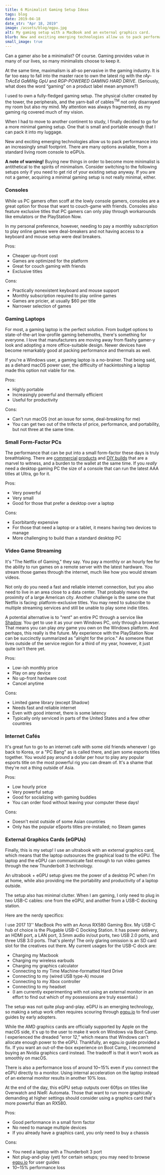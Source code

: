 ```yaml
---
title: 6 Minimalist Gaming Setup Ideas
tags: blog
date: 2019-04-18
date_str: "Apr 18, 2019"
image: /assets/blog/egpu.jpg
alt: My gaming setup with a MacBook and an external graphics card. 
blurb: New and exciting emerging technologies allow us to pack performance into an increasingly small footprint.
small_image: true
---
```


Can a gamer also be a minimalist? Of course. Gaming provides value in many of our lives, so many minimalists choose to keep it.

At the same time, maximalism is all-so pervasive in the gaming industry. It is far too easy to fall into the master race to own the latest rig with the _rAy-TrAcEd GaMiNg GpU_ and _RGP-POWERED GAMING HARD DRIVE._ (Seriously, what does the word “gaming” on a product label mean anymore?)

I used to own a fully-fledged gaming setup. The physical clutter created by the tower, the peripherals, and the yarn-ball of cables<sup>TM</sup> not only disarrayed my room but also my mind. My attention was always fragmented, as my gaming rig covered much of my vision.

When I had to move to another continent to study, I finally decided to go for a more minimal gaming setup. One that is small and portable enough that I can pack it into my luggage.

New and exciting emerging technologies allow us to pack performance into an increasingly small footprint. There are many options available, from a standard living room console to eGPUs.

**A note of warning!** Buying new things in order to become more minimalist is antithetical to the spirits of minimalism. Consider switching to the following setups only if you need to get rid of your existing setup anyway. If you are not a gamer, acquiring a minimal gaming setup is not really minimal, either.

### Consoles

While us PC gamers often scoff at the lowly console gamers, consoles are a great option for those that want to couch-game with friends. Consoles also feature exclusive titles that PC gamers can only play through workarounds like emulators or the PlayStation Now.

In my personal preference, however, needing to pay a monthly subscription to play online games were deal-breakers and not having access to a keyboard and mouse setup were deal breakers.

Pros:

*   Cheaper up-front cost
*   Games are optimized for the platform
*   Great for couch gaming with friends
*   Exclusive titles

Cons:

*   Practically nonexistent keyboard and mouse support
*   Monthly subscription required to play online games
*   Games are pricier, at usually $60 per title
*   Narrower selection of games

### Gaming Laptops

For most, a gaming laptop is the perfect solution. From budget options to state-of-the-art low-profile gaming behemoths, there's something for everyone. I love that manufacturers are moving away from flashy gamer-y look and adopting a more office-suitable design. Newer devices have become remarkably good at packing performance and thermals as well.

If you're a Windows user, a gaming laptop is a no-brainer. That being said, as a diehard macOS power user, the difficulty of hackintoshing a laptop made this option not viable for me.

Pros:

*   Highly portable
*   Increasingly powerful and thermally efficient
*   Useful for productivity

Cons:

*   Can't run macOS (not an issue for some, deal-breaking for me)
*   You can get two out of the trifecta of price, performance, and portability, but not three at the same time.

### Small Form-Factor PCs

The performance that can be put into a small form-factor these days is truly breathtaking. There are [commercial](https://www.corsair.com/us/en/Categories/Products/Systems/c/Cor_Systems) [products](https://www.originpc.com/gaming/desktops/chronos/) and [DIY builds](https://pcpartpicker.com/builds/by_part/qtX2FT) that are a marvel to witness, and a burden to the wallet at the same time. If you _really_ need a desktop gaming PC the size of a console that can run the latest AAA titles at Ultra, go for it.

Pros:

*   Very powerful
*   Very small
*   Good for those that prefer a desktop over a laptop

Cons:

*   Exorbitantly expensive
*   For those that need a laptop or a tablet, it means having two devices to manage
*   More challenging to build than a standard desktop PC

### Video Game Streaming

It's "The Netflix of Gaming," they say. You pay a monthly or an hourly fee for the ability to run games on a remote server with the latest hardware. You stream those games through the internet, much like how you would stream videos.

Not only do you need a fast and reliable internet connection, but you also need to live in an area close to a data center. That probably means the proximity of a large American city. Another challenge is the same one that Netflix is facing: platform-exclusive titles. You may need to subscribe to multiple streaming services and still be unable to play some indie titles.

A potential alternative is to "rent" an entire PC through a service like [Shadow](https://shadow.tech). You get to use it as your own Windows PC, only through a browser. That means you can play _any_ game you own on the Windows platform. And perhaps, this really is the future. My experience with the PlayStation Now can be succinctly summarized as "alright for the price." As someone that lives outside of the service region for a third of my year, however, it just quite isn't there yet.

Pros:

*   Low-ish monthly price
*   Play on any device
*   No up-front hardware cost
*   Cancel anytime

Cons:

*   Limited game library (except Shadow)
*   Needs fast and reliable internet
*   Even with good internet, there is some latency
*   Typically only serviced in parts of the United States and a few other countries

### Internet Cafés

It's great fun to go to an internet café with some old friends whenever I go back to Korea, or a "PC Bang" as is called there, and jam some esports titles together. You would pay around a dollar per hour to play any popular esports title on the most powerful rig you can dream of. It's a shame that they're not a thing outside of Asia.

Pros:

*   Low hourly price
*   Very powerful setup
*   Good for socializing with gaming buddies
*   You can order food without leaving your computer these days!

Cons:

*   Doesn't exist outside of some Asian countries
*   Only has the popular eSports titles pre-installed; no Steam games

### External Graphics Cards (eGPUs)

Finally, this is my setup! I use an ultrabook with an external graphics card, which means that the laptop outsources the graphical load to the eGPU. The laptop and the eGPU can communicate fast enough to run video games through the new Thunderbolt 3 technology.

An ultrabook + eGPU setup gives me the power of a desktop PC when I'm at home, while also providing me the portability and productivity of a laptop outside.

The setup also has minimal clutter. When I am gaming, I only need to plug in two USB-C cables: one from the eGPU, and another from a USB-C docking station.

Here are the nerdy specifics:

I use 2017 13'' MacBook Pro with an Aorus RX580 Gaming Box. My USB-C hub of choice is the Plugable USB-C Docking Station. It has power delivery, an HDMI port, a LAN port, 3.5mm audio in/out ports, two USB 2.0 ports, and three USB 3.0 ports. That's plenty! The only glaring omission is an SD card slot for the creatives out there. My current usages for the USB-C dock are:

*   Charging my Macbook
*   Charging my wireless earbuds
*   Charging my graphics calculator
*   Connecting to my Time Machine-formatted Hard Drive
*   Connecting to my (wired USB type-A) mouse
*   Connecting to my Xbox controller
*   Connecting to my headset
*   (I am currently experimenting with not using an external monitor in an effort to find out which of my possessions are truly essential.)

The setup was not quite plug-and-play. eGPU is an emerging technology, so making a setup work often requires scouring through [egpu.io](https://egpu.io) to find user guides by early adopters.

While the AMD graphics cards are officially supported by Apple on the macOS side, it's up to the user to make it work on Windows via Boot Camp. I experienced the dreaded "error 12," which means that Windows can't allocate enough power to the eGPU. Thankfully, an egpu.io guide provided a fix. If you want an out-of-the-box experience on Boot Camp, I recommend buying an Nvidia graphics card instead. The tradeoff is that it won't work as smoothly on macOS.

There is also a performance loss of around 10~15% even if you connect the eGPU directly to a monitor. Using internal acceleration on the laptop instead of an external monitor results in another 10% loss.

At the end of the day, this eGPU setup outputs over 60fps on titles like Overwatch and NieR: Automata. Those that want to run more graphically demanding at higher settings should consider using a graphics card that's more powerful than an RX580\.

Pros:

*   Good performance in a small form factor
*   No need to manage multiple devices
*   If you already have a graphics card, you only need to buy a chassis

Cons:

*   You need a laptop with a Thunderbolt 3 port
*   Not plug-and-play (yet) for certain setups; you may need to browse [egpu.io](https://egpu.io) for user guides
*   10~15% performance loss
